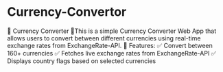 # Currency-Convertor
📌 Currency Converter 🔹This is a simple Currency Converter Web App that allows users to convert between different currencies using real-time exchange rates from ExchangeRate-API.  🔹 Features: ✅ Convert between 160+ currencies ✅ Fetches live exchange rates from ExchangeRate-API ✅ Displays country flags based on selected currencies 
